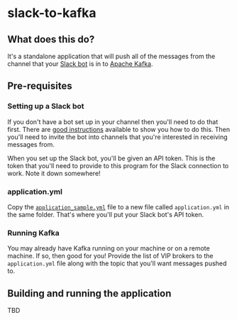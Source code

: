 # slack-to-kafka
## What does this do?

It's a standalone application that will push all of the messages from the channel that your [Slack bot](https://api.slack.com/bot-users) is in to [Apache Kafka](http://kafka.apache.org).

## Pre-requisites

### Setting up a Slack bot
If you don't have a bot set up in your channel then you'll need to do that first. There are [good instructions](https://api.slack.com/bot-users) available to show you how to do this. Then you'll need to invite the bot into channels that you're interested in receiving messages from.

When you set up the Slack bot, you'll be given an API token. This is the token that you'll need to provide to this program for the Slack connection to work. Note it down somewhere!

### application.yml
Copy the [`application_sample.yml`](https://github.com/jstanier/slack-to-kafka/blob/master/config/application_sample.yml) file to a new file called `application.yml` in the same folder. That's where you'll put your Slack bot's API token.

### Running Kafka
You may already have Kafka running on your machine or on a remote machine. If so, then good for you! Provide the list of VIP brokers to the `application.yml` file along with the topic that you'll want messages pushed to.

## Building and running the application
TBD
